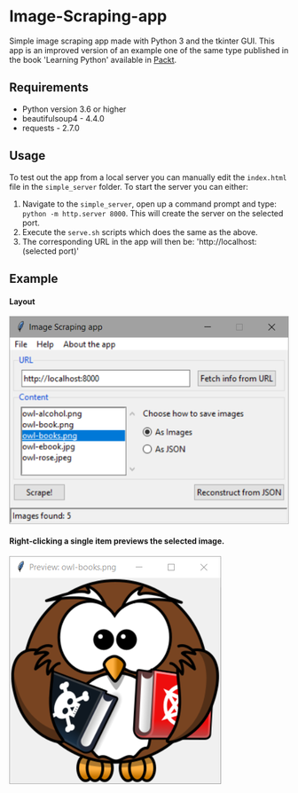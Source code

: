# Image-Scraping-app

Simple image scraping app made with Python 3 and the tkinter GUI.
This app is an improved version of an example one of the same type published in the book 'Learning Python' available in [Packt](www.packtpub.com).

## Requirements

 - Python version 3.6 or higher
 - beautifulsoup4 - 4.4.0
 - requests - 2.7.0
 
## Usage

To test out the app from a local server you can manually edit the `index.html` file in the `simple_server` folder.
To start the server you can either:
1. Navigate to the `simple_server`, open up a command prompt and type: `python -m http.server 8000`. This will create the server on the selected port.
2. Execute the `serve.sh` scripts which does the same as the above.
3. The corresponding URL in the app will then be: 'http://localhost:(selected port)'

## Example
#### Layout
![Layout](https://github.com/JadeBlue96/Image-Scraping-app/blob/master/layout.PNG)
#### Right-clicking a single item previews the selected image.
![Preview](https://github.com/JadeBlue96/Image-Scraping-app/blob/master/preview.PNG)
